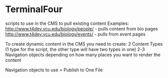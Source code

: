TerminalFour 
==============
scripts to use in the CMS to pull existing content 
Examples:
http://www.t4dev.vcu.edu/biology/people/  - pulls content from bio pages
http://www.t4dev.vcu.edu/biology/events/ - pulls from event pages

To create dynamic content in the CMS you need to create:
2 Content Types (1 type for the script, the other type will have two types in one)
2-3 Navigation objects depending on how many places you want to render the content

Navigation objects to use = Publish to One File
